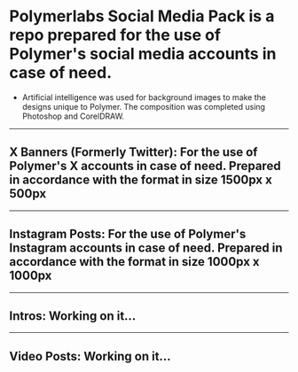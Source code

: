 # Polymerlabs Social Media Pack is a repo prepared for the use of Polymer's social media accounts in case of need.

* Artificial intelligence was used for background images to make the designs unique to Polymer. The composition was completed using Photoshop and CorelDRAW.

-------------------------------------------------------------
X Banners (Formerly Twitter):
For the use of Polymer's X accounts in case of need.
Prepared in accordance with the format in size 1500px x 500px 
-------------------------------------------------------------

-------------------------------------------------------------
Instagram Posts:
For the use of Polymer's Instagram accounts in case of need. Prepared in accordance with the format in size 1000px x 1000px
-------------------------------------------------------------

-------------------------------------------------------------
Intros:
Working on it...
-------------------------------------------------------------

-------------------------------------------------------------
Video Posts:
Working on it...
-------------------------------------------------------------
